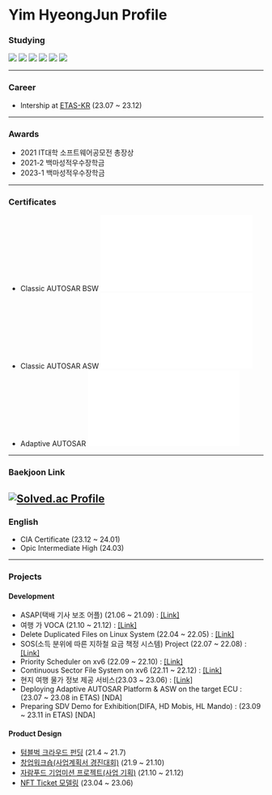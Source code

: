 # Yim HyeongJun Profile

### Studying
<img src="https://img.shields.io/badge/C-A8B9CC?style=flat-square&logo=C&logoColor=white"/> <img src="https://img.shields.io/badge/C++-00599C?style=flat-square&logo=C%2B%2B&logoColor=white"/> <img src="https://img.shields.io/badge/Android Studio-3DDC84?style=flat-square&logo=Android&logoColor=white"/> <img src="https://img.shields.io/badge/Spring Boot-6DB33F?style=flat-square&logo=Spring Boot&logoColor=white"/> <img src="https://img.shields.io/badge/MySQL-4479A1?style=flat-square&logo=mysql&logoColor=white"/> <img src="https://img.shields.io/badge/Linux-FCC624?style=flat-square&logo=linux&logoColor=white"/>

---------------------
### Career
* Intership at [ETAS-KR](https://www.etas.com/ko/index.php) (23.07 ~ 23.12)

---------------------
### Awards
* 2021 IT대학 소프트웨어공모전 총장상
* 2021-2 백마성적우수장학금
* 2023-1 백마성적우수장학금
---------------------
### Certificates
* Classic AUTOSAR BSW ![수료증](/Users/yimhyeongjun/Desktop/취업준비/인적사항_서류/임형준_Classic_AUTOSAR_BSW_교육수료증.pdf)
* Classic AUTOSAR ASW ![수료증](/Users/yimhyeongjun/Desktop/취업준비/인적사항_서류/임형준_Classic_AUTOSAR_ASW_교육이수증.pdf)
* Adaptive AUTOSAR ![수료증](/Users/yimhyeongjun/Desktop/취업준비/인적사항_서류/임형준_Adaptive_AUTOSAR_교육수료증.pdf)
---------------------
### Baekjoon Link
[![Solved.ac Profile](http://mazassumnida.wtf/api/generate_badge?boj=pppqqq99)](https://solved.ac/pppqqq99)
---------------------
### English
* CIA Certificate (23.12 ~ 24.01)
* Opic Intermediate High (24.03)
---------------------
### Projects

#### Development
* ASAP(택배 기사 보조 어플) (21.06 ~ 21.09) : [[Link]](https://github.com/sangjun-Park1208/ASAPver1)
* 여행 가 VOCA (21.10 ~ 21.12) : [[Link]](https://github.com/jjongwon7/VocaProject)
* Delete Duplicated Files on Linux System (22.04 ~ 22.05) : [[Link]](https://github.com/yimhyeongjun/Delete_Duplicated_Files_on_Linux_System)
* SOS(소득 분위에 따른 지하철 요금 책정 시스템) Project (22.07 ~ 22.08) : [[Link]](https://github.com/mmalfoy/22--summer-project-)
* Priority Scheduler on xv6 (22.09 ~ 22.10) : [[Link]](https://github.com/yimhyeongjun/Priority_Scheduler_on_xv6)
* Continuous Sector File System on xv6 (22.11 ~ 22.12) : [[Link]](https://github.com/yimhyeongjun/Continuous_file_system_on_xv6)
* 현지 여행 물가 정보 제공 서비스(23.03 ~ 23.06) : [[Link]](https://github.com/bagasari)
* Deploying Adaptive AUTOSAR Platform & ASW on the target ECU : (23.07 ~ 23.08 in ETAS) [NDA]
* Preparing SDV Demo for Exhibition(DIFA, HD Mobis, HL Mando) : (23.09 ~ 23.11 in ETAS) [NDA]

#### Product Design
* [텀블벅 크라우드 펀딩](https://tumblbug.com/ddobagi__light?ref=검색%2F키워드) (21.4 ~ 21.7)
* [창업워크숍(사업계획서 경진대회)](https://github.com/pppqqq99/pppqqq99/files/9264618/Wet.the.Travel.pdf) (21.9 ~ 21.10)
* [자람푸드 기업미션 프로젝트(사업 기획)](https://github.com/pppqqq99/pppqqq99/files/9264639/_.1.-1.pdf) (21.10 ~ 21.12)
* [NFT Ticket 모델링](/Users/yimhyeongjun/Desktop/SSU_YHJ/NFT_Ticket_System.docx) (23.04 ~ 23.06)



